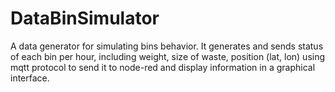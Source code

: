# DataBinSimulator
A data generator for simulating bins behavior. It generates and sends status of each bin per hour, including weight, size of waste, position (lat, lon) using mqtt protocol to send it to node-red and display information in a graphical interface.
